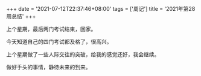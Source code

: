 +++
date = '2021-07-12T22:37:46+08:00'
tags = ['周记']
title = '2021年第28周总结'
+++

上个星期，最后两门考试结束，回家。

今天知道自己的四门考试都及格了，很高兴。

上个星期做了一些人际交往的突破，给我的感觉还好，我会继续。

做好手头的事情，静待未来的到来。
